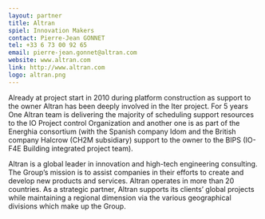 ```yaml
---
layout: partner
title: Altran
spiel: Innovation Makers
contact: Pierre-Jean GONNET
tel: +33 6 73 00 92 65
email: pierre-jean.gonnet@altran.com
website: www.altran.com
link: http://www.altran.com
logo: altran.png
---
```


Already at project start in 2010 during platform construction as support to the owner Altran has been deeply involved in the Iter project. For 5 years One Altran team is delivering the majority of scheduling support resources to the IO Project control Organization and another one is as part of the Energhia consortium (with the Spanish company Idom and the British company Halcrow (CH2M subsidiary) support to the owner to the BIPS (IO-F4E Building integrated project team).

Altran is a global leader in innovation and high-tech engineering consulting. The Group’s mission is to assist companies in their efforts to create and develop new products and services. Altran operates in more than 20 countries. As a strategic partner, Altran supports its clients’ global projects while maintaining a regional dimension via the various geographical divisions which make up the Group.